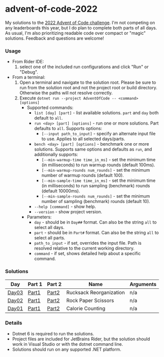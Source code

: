 # advent-of-code-2022

My solutions to the [2022 Advent of Code challenge](https://adventofcode.com/).
I'm not competing on any leaderboards this year, but I do plan to complete both parts of all days.
As usual, I'm also prioritizing readable code over compact or "magic" solutions.
Feedback and questions are welcome!

### Usage
* From Rider IDE:
  1. select one of the included run configurations and click "Run" or "Debug".
* From a terminal:
  1. Open a terminal and navigate to the solution root. Please be sure to run from the solution root and not the project root or build directory. Otherwise the paths will not resolve correctly.
  2. Execute `dotnet run --project AdventOfCode -- <command> [options]`
     * Supported commands:
       * `list [day] [part]` - list available solutions. `part` and `day` both default to `all`.
       * `run <day> [part] [options]` - run one or more solutions. Part defaults to `all`. Supports options:
         * `[--input path_to_input]` - specify an alternate input file to use. Applies to all selected days/parts.
       * `bench <day> [part] [options]` - benchmark one or more solutions. Supports same options and defaults as `run`, and additionally supports:
         * `[--min-warmup-time time_in_ms]` - set the minimum time (in milliseconds) to run warmup rounds (default 100ms).
         * `[--min-warmup-rounds num_rounds]` - set the minimum number of warmup rounds (default 100).
         * `[--min-sample-time time_in_ms]` - set the minimum time (in milliseconds) to run sampling (benchmark) rounds (default 10000ms).
         * `[--min-sample-rounds num_rounds]` - set the minimum number of sampling (benchmark) rounds (default 10).
       * `--help [command]` - show help.
       * `--version` - show project version.
     * Parameters:
       * `day` - should be in `Day##` format. Can also be the string `all` to select all days.
       * `part` - should be in `Part#` format. Can also be the string `all` to select all parts.
       * `path_to_input` - if set, overrides the input file. Path is resolved relative to the current working directory.
       * `command` - if set, shows detailed help about a specific command.

### Solutions
| Day                         | Part 1                                    | Part 2                                    | Name                    | Arguments |
|-----------------------------|-------------------------------------------|-------------------------------------------|-------------------------|-----------|
| [Day03](AdventOfCode/Day03) | [Part1](AdventOfCode/Day03/Day03Part1.cs) | [Part2](AdventOfCode/Day03/Day03Part2.cs) | Rucksack Reorganization | n/a       |
| [Day02](AdventOfCode/Day02) | [Part1](AdventOfCode/Day02/Day02Part1.cs) | [Part2](AdventOfCode/Day02/Day02Part2.cs) | Rock Paper Scissors     | n/a       |
| [Day01](AdventOfCode/Day01) | [Part1](AdventOfCode/Day01/Day01Part1.cs) | [Part2](AdventOfCode/Day01/Day01Part2.cs) | Calorie Counting        | n/a       |

### Details
* Dotnet 6 is required to run the solutions.
* Project files are included for JetBrains Rider, but the solution should work in Visual Studio or with the dotnet command line.
* Solutions should run on any supported .NET platform.
